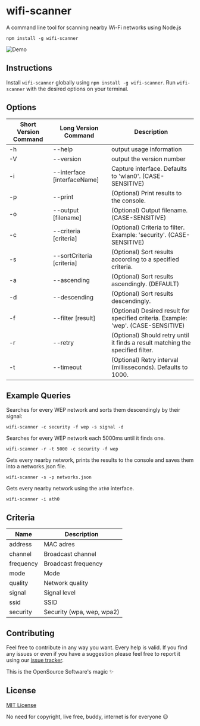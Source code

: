 # wifi-scanner
A command line tool for scanning nearby Wi-Fi networks using Node.js

```
npm install -g wifi-scanner
```

![Demo](https://github.com/lucasfcosta/wifi-scanner/blob/master/wifi-scanner.png)


## Instructions

Install `wifi-scanner` globally using `npm install -g wifi-scanner`.
Run `wifi-scanner` with the desired options on your terminal.


## Options

| Short Version Command | Long Version Command | Description |
| --------------------- |--------------------- | ----------- |
| -h | --help                         | output usage information |
| -V | --version                      | output the version number |
| -i | --interface [interfaceName]    | Capture interface. Defaults to 'wlan0'. (CASE-SENSITIVE) |
| -p | --print                        | (Optional) Print results to the console. |
| -o | --output [filename]            | (Optional) Output filename. (CASE-SENSITIVE) |
| -c | --criteria [criteria]          | (Optional) Criteria to filter. Example: 'security'. (CASE-SENSITIVE) |
| -s | --sortCriteria [criteria]      | (Optional) Sort results according to a specified criteria. |
| -a | --ascending                    | (Optional) Sort results ascendingly. (DEFAULT) |
| -d | --descending                   |(Optional) Sort results descendingly.
| -f | --filter [result]              | (Optional) Desired result for specified criteria. Example: 'wep'. (CASE-SENSITIVE)|
| -r | --retry                        | (Optional) Should retry until it finds a result matching the specified filter. |
| -t | --timeout                      | (Optional) Retry interval (millisseconds). Defaults to 1000. |


## Example Queries

Searches for every WEP network and sorts them descendingly by their signal:
```
wifi-scanner -c security -f wep -s signal -d
```

Searches for every WEP network each 5000ms until it finds one.
```
wifi-scanner -r -t 5000 -c security -f wep
```

Gets every nearby network, prints the results to the console and saves them into a networks.json file.
```
wifi-scanner -s -p networks.json
```

Gets every nearby network using the `ath0` interface. 
```
wifi-scanner -i ath0
```


## Criteria

| Name           | Description                                      |
| -------------- | ------------------------------------------------ |
| address        | MAC adres                                        |
| channel        | Broadcast channel                                |
| frequency      | Broadcast frequency                              |
| mode           | Mode                                             |
| quality        | Network quality                                  |
| signal         | Signal level                                     |
| ssid           | SSID                                             |
| security       | Security (wpa, wep, wpa2)                        |


## Contributing

Feel free to contribute in any way you want. Every help is valid.
If you find any issues or even if you have a suggestion please feel free to report it using our [issue tracker](https://github.com/lucasfcosta/wifi-scanner/issues).

This is the OpenSource Software's magic :sparkles:


## License

[MIT License](https://en.wikipedia.org/wiki/MIT_License)

No need for copyright, live free, buddy, internet is for everyone :wink:
